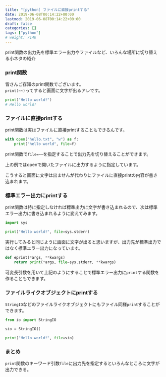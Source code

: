 ```yaml
---
title: "[python] ファイルに直接printする"
date: 2019-06-08T00:14:22+00:00
lastmod: 2019-06-08T00:14:22+00:00
draft: false
categories: []
tags: ["python"]
# weight: 7140
---
```

print関数の出力先を標準エラー出力やファイルなど、いろんな場所に切り替える小ネタの紹介  

###  print関数  
皆さんご存知のprint関数でございます。  
`print(~~)`ってすると画面に文字が出るアレです。  
```py
print("Hello world!")
# Hello world!
```

### ファイルに直接printする  
print関数は実はファイルに直接printすることもできるんです。  

```py
with open("hello.txt", "w") as f:
    print("hello world", file=f)
```
print関数で`file=~~`を指定することで出力先を切り替えることができます。  

上の例ではopenで開いたファイルに出力するように指定しています。  

こうすると画面に文字は出ませんが代わりにファイルに直接printの内容が書き込まれます。  

### 標準エラー出力にprintする  
print関数は特に指定しなければ標準出力に文字が書き込まれるので、次は標準エラー出力に書き込まれるように変えてみます。  

```py
import sys

print("Hello world!", file=sys.stderr)
```
実行してみると同じように画面に文字が出ると思いますが、出力先が標準出力ではなく標準エラー出力になっています。  

```py
def eprint(*args, **kwargs)
    return print(*args, file=sys.stderr, **kwargs)
```

可変長引数を用いて上記のようにすることで標準エラー出力に`print`する関数を作ることもできます。  

###  ファイルライクオブジェクトにprintする   
`StringIO`などのファイルライクオブジェクトにもファイル同様`print`することができます。  

```py
from io import StringIO

sio = StringIO()

print("Hello world!", file=sio)
```

### まとめ  
`print`関数のキーワード引数`file`に出力先を指定するといろんなところに文字が出力できる。
